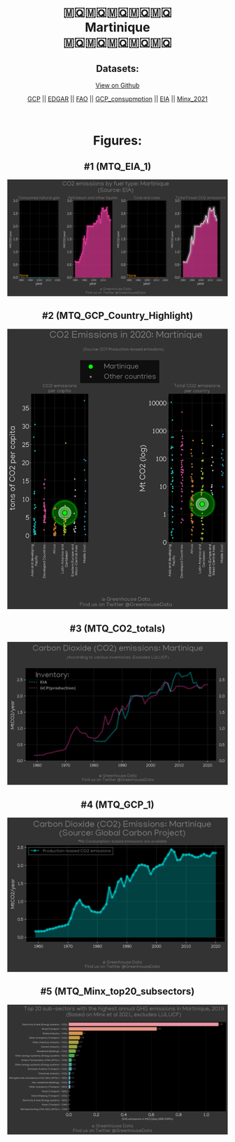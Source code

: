 
<center>
<h1 align="center">
🇲🇶🇲🇶🇲🇶🇲🇶🇲🇶
<br>
Martinique
<br>
🇲🇶🇲🇶🇲🇶🇲🇶🇲🇶
</h1>
<h2>Datasets:</h2>
<p><a href="https://github.com/dquintani/GreenhouseData/tree/master/country_data/MTQ_Martinique/data">View on Github</a>
<br></p><p><a href="data/MTQ_GCP.csv">GCP</a> || <a href="data/MTQ_EDGAR.csv">EDGAR</a> || <a href="data/MTQ_FAO.csv">FAO</a> || <a href="data/MTQ_GCP_consupmption.csv">GCP_consupmption</a> || <a href="data/MTQ_EIA.csv">EIA</a> || <a href="data/MTQ_Minx_2021.csv">Minx_2021</a></p><p><br></p>
<h1>Figures:</h1><h2>#1 (MTQ_EIA_1)</h2>
<p><img alt="" src="figures/MTQ_EIA_1.png" /></p><h2>#2 (MTQ_GCP_Country_Highlight)</h2>
<p><img alt="" src="figures/MTQ_GCP_Country_Highlight.png" /></p><h2>#3 (MTQ_CO2_totals)</h2>
<p><img alt="" src="figures/MTQ_CO2_totals.png" /></p><h2>#4 (MTQ_GCP_1)</h2>
<p><img alt="" src="figures/MTQ_GCP_1.png" /></p><h2>#5 (MTQ_Minx_top20_subsectors)</h2>
<p><img alt="" src="figures/MTQ_Minx_top20_subsectors.png" /></p>